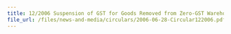 ```yaml
---
title: 12/2006 Suspension of GST for Goods Removed from Zero-GST Warehouse to Traders Registered under the Major Exporter Scheme (MES) and the Approved Third Party Logistics (A3PL) Company Scheme
file_url: /files/news-and-media/circulars/2006-06-28-Circular122006.pdf
---
```

